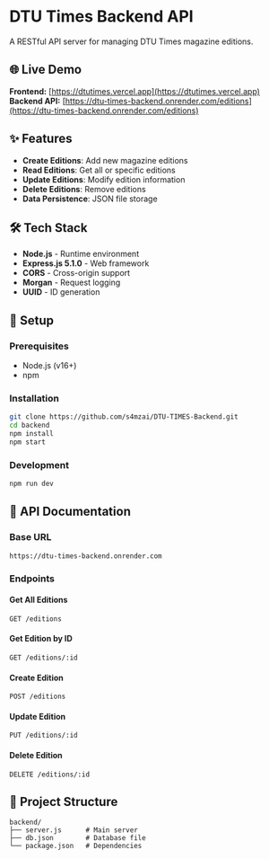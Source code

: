 # DTU Times Backend API

A RESTful API server for managing DTU Times magazine editions.

## 🌐 Live Demo

**Frontend:** [https://dtutimes.vercel.app](https://dtutimes.vercel.app)  
**Backend API:** [https://dtu-times-backend.onrender.com/editions](https://dtu-times-backend.onrender.com/editions)

## ✨ Features

- **Create Editions**: Add new magazine editions
- **Read Editions**: Get all or specific editions
- **Update Editions**: Modify edition information
- **Delete Editions**: Remove editions
- **Data Persistence**: JSON file storage

## 🛠️ Tech Stack

- **Node.js** - Runtime environment
- **Express.js 5.1.0** - Web framework
- **CORS** - Cross-origin support
- **Morgan** - Request logging
- **UUID** - ID generation

## 🚀 Setup

### Prerequisites
- Node.js (v16+)
- npm

### Installation
```bash
git clone https://github.com/s4mzai/DTU-TIMES-Backend.git
cd backend
npm install
npm start
```

### Development
```bash
npm run dev
```

## 🔌 API Documentation

### Base URL
```
https://dtu-times-backend.onrender.com
```

### Endpoints

#### Get All Editions
```http
GET /editions
```

#### Get Edition by ID
```http
GET /editions/:id
```

#### Create Edition
```http
POST /editions
```

#### Update Edition
```http
PUT /editions/:id
```

#### Delete Edition
```http
DELETE /editions/:id
```

## 📁 Project Structure
```
backend/
├── server.js      # Main server
├── db.json        # Database file
└── package.json   # Dependencies
```
